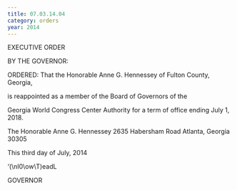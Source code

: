 ```yaml
---
title: 07.03.14.04
category: orders
year: 2014
---
```

 

EXECUTIVE ORDER

BY THE GOVERNOR:

ORDERED: That the Honorable Anne G. Hennessey of Fulton County, Georgia,

is reappointed as a member of the Board of Governors of the

Georgia World Congress Center Authority for a term of office
ending July 1, 2018.

The Honorable Anne G. Hennessey
2635 Habersham Road
Atlanta, Georgia 30305

This third day of July, 2014

‘(\nI0\ow\T)eadL

GOVERNOR

